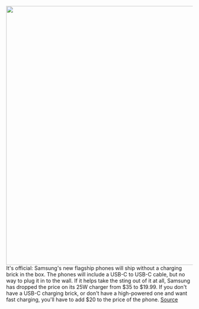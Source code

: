 <img src='https://cdn.vox-cdn.com/thumbor/lDlhzhGSJKQAvunGN6oil0_v9zw=/0x0:2040x1360/1200x800/filters:focal(857x517:1183x843)/cdn.vox-cdn.com/uploads/chorus_image/image/68667051/cgartenberg_210111_4368_0009.0.jpg' width='700px' /><br/>
It's official: Samsung's new flagship phones will ship without a charging brick in the box. The phones will include a USB-C to USB-C cable, but no way to plug it in to the wall. If it helps take the sting out of it at all, Samsung has dropped the price on its 25W charger from $35 to $19.99. If you don't have a USB-C charging brick, or don't have a high-powered one and want fast charging, you'll have to add $20 to the price of the phone.
<a href='https://www.theverge.com/22225930/samsung-galaxy-s21-no-charger-brick-headphones-price'> Source <a/>